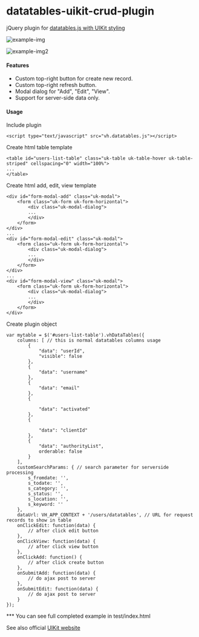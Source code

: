 # datatables-uikit-crud-plugin

jQuery plugin for [datatables.js with UIKit styling](https://datatables.net/examples/styling/uikit.html)

![example-img](https://dl.dropboxusercontent.com/u/68317444/datatables-uikit-add2.png)


![example-img2](https://dl.dropboxusercontent.com/u/68317444/datatables-uikit-add.png)

#### Features
  * Custom top-right button for create new record.
  * Custom top-right refresh button.
  * Modal dialog for "Add", "Edit", "View".
  * Support for server-side data only.
  
#### Usage
Include plugin
```
<script type="text/javascript" src="vh.datatables.js"></script>
```  

Create html table template
```  
<table id="users-list-table" class="uk-table uk-table-hover uk-table-striped" cellspacing="0" width="100%">
...
</table>
```  

Create html add, edit, view template
```  
<div id="form-modal-add" class="uk-modal">
	<form class="uk-form uk-form-horizontal">
    	<div class="uk-modal-dialog">
		...
		</div>
    </form>
</div>
...
<div id="form-modal-edit" class="uk-modal">
	<form class="uk-form uk-form-horizontal">
		<div class="uk-modal-dialog">
        ...     
		</div>
    </form>
</div>
...
<div id="form-modal-view" class="uk-modal">
	<form class="uk-form uk-form-horizontal">
       	<div class="uk-modal-dialog">
    	...              
   		</div>
	</form>
</div>
```  

Create plugin object
```
var mytable = $('#users-list-table').vhDataTables({
    columns: [ // this is normal datatables columns usage
        {
            "data": "userId",
            "visible": false
        }, 
        {
            "data": "username"
        }, 
        {
            "data": "email"
        }, 
        {

            "data": "activated"
        }, 
        {

            "data": "clientId"
        }, 
        {
            "data": "authorityList",
            orderable: false
        }
    ],
    customSearchParams: { // search parameter for serverside processing
        s_fromdate: '',
        s_todate: '',
        s_category: '',
        s_status: '',
        s_location: '',
        s_keyword: ''
    },
    dataUrl: VH_APP_CONTEXT + '/users/datatables', // URL for request records to show in table
    onClickEdit: function(data) {
        // after click edit button
    },
    onClickView: function(data) {
        // after click view button
    },
    onClickAdd: function() {
        // after click create button
    },
    onSubmitAdd: function(data) {
        // do ajax post to server
    },
    onSubmitEdit: function(data) {
        // do ajax post to server
    }
});
```

*** You can see full completed example in test/index.html

See also official [UIKit website](http://getuikit.com/)

